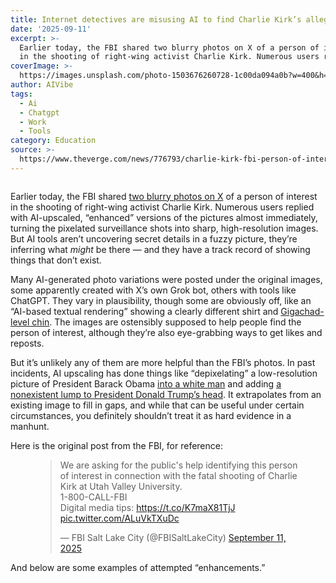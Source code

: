 ```yaml
---
title: Internet detectives are misusing AI to find Charlie Kirk’s alleged shooter
date: '2025-09-11'
excerpt: >-
  Earlier today, the FBI shared two blurry photos on X of a person of interest
  in the shooting of right-wing activist Charlie Kirk. Numerous users repli...
coverImage: >-
  https://images.unsplash.com/photo-1503676260728-1c00da094a0b?w=400&h=200&fit=crop&auto=format
author: AIVibe
tags:
  - Ai
  - Chatgpt
  - Work
  - Tools
category: Education
source: >-
  https://www.theverge.com/news/776793/charlie-kirk-fbi-person-of-interest-photos-shooter
---
```


											

						
<figure>

<img alt="" data-caption="" data-portal-copyright="" data-has-syndication-rights="1" src="https://platform.theverge.com/wp-content/uploads/sites/2/2025/09/ai-label.png?quality=90&#038;strip=all&#038;crop=0,0,100,100" />
	<figcaption>
		</figcaption>
</figure>
<p class="has-text-align-none">Earlier today, the FBI shared <a href="https://x.com/FBISaltLakeCity/status/1966169520403525760">two blurry photos on X</a> of a person of interest in the shooting of right-wing activist Charlie Kirk. Numerous users replied with AI-upscaled, &#8220;enhanced&#8221; versions of the pictures almost immediately, turning the pixelated surveillance shots into sharp, high-resolution images. But AI tools aren&#8217;t uncovering secret details in a fuzzy picture, they&#8217;re inferring what <em>might</em> be there — and they have a track record of showing things that don&#8217;t exist.</p>

<p class="has-text-align-none">Many AI-generated photo variations were posted under the original images, some apparently created with X&#8217;s own Grok bot, others with tools like ChatGPT. They vary in plausibility, though some are obviously off, like an &#8220;AI-based textual rendering&#8221; showing a clearly different shirt and <a href="https://x.com/JohnNosta/status/1966238703917084899">Gigachad-level chin</a>. The images are ostensibly supposed to help people find the person of interest, although they&#8217;re also eye-grabbing ways to get likes and reposts.</p>

<p class="has-text-align-none">But it&#8217;s unlikely any of them are more helpful than the FBI&#8217;s photos. In past incidents, AI upscaling has done things like &#8220;depixelating&#8221; a low-resolution picture of President Barack Obama <a href="https://www.theverge.com/21298762/face-depixelizer-ai-machine-learning-tool-pulse-stylegan-obama-bias">into a white man</a> and adding <a href="https://gizmodo.com/ai-zoom-enhance-does-not-work-2000651736">a nonexistent lump to President Donald Trump’s head</a>. It extrapolates from an existing image to fill in gaps, and while that can be useful under certain circumstances, you definitely shouldn&#8217;t treat it as hard evidence in a manhunt.</p>

<p class="has-text-align-none">Here is the original post from the FBI, for reference:</p>

<figure class="wp-block-embed is-type-rich is-provider-twitter wp-block-embed-twitter"><div class="wp-block-embed__wrapper">
<blockquote class="twitter-tweet" data-dnt="true"><p lang="en" dir="ltr">We are asking for the public&#039;s help identifying this person of interest in connection with the fatal shooting of Charlie Kirk at Utah Valley University. <br>1-800-CALL-FBI<br>Digital media tips: <a href="https://t.co/K7maX81TjJ">https://t.co/K7maX81TjJ</a> <a href="https://t.co/ALuVkTXuDc">pic.twitter.com/ALuVkTXuDc</a></p>&mdash; FBI Salt Lake City (@FBISaltLakeCity) <a href="https://twitter.com/FBISaltLakeCity/status/1966169520403525760?ref_src=twsrc%5Etfw">September 11, 2025</a></blockquote>
</div></figure>

<p class="has-text-align-none">And below are some examples of attempted “enhancements.”</p>
<img src="https://platform.theverge.com/wp-content/uploads/sites/2/2025/09/Screenshot-2025-09-11-at-2.09.05%E2%80%AFPM.png?quality=90&#038;strip=all&#038;crop=0.50505050505051,0,98.989898989899,100" alt="" title="" data-has-syndication-rights="1" data-caption="" data-portal-copyright="Image: &lt;a href=&quot;https://x.com/JohnNosta/status/1966238703917084899&quot;&gt;@JohnNosta&lt;/a&gt;" /><img src="https://platform.theverge.com/wp-content/uploads/sites/2/2025/09/Screenshot-2025-09-11-at-2.08.02%E2%80%AFPM.png?quality=90&#038;strip=all&#038;crop=0,0.40214477211797,100,99.195710455764" alt="" title="" data-has-syndication-rights="1" data-caption="" data-portal-copyright="Image: &lt;a href=&quot;https://x.com/kilundeezy/status/1966192509090189671&quot;&gt;@kilundeezy&lt;/a&gt;" /><img src="https://platform.theverge.com/wp-content/uploads/sites/2/2025/09/Screenshot-2025-09-11-at-2.09.42%E2%80%AFPM.png?quality=90&#038;strip=all&#038;crop=0,0.45120320855616,100,99.097593582888" alt="" title="" data-has-syndication-rights="1" data-caption="" data-portal-copyright="Image: &lt;a href=&quot;https://x.com/MoviePopcornPop/status/1966191138047668601&quot;&gt;@MoviePopcornPop&lt;/a&gt;" /><img src="https://platform.theverge.com/wp-content/uploads/sites/2/2025/09/Screenshot-2025-09-11-at-2.10.27%E2%80%AFPM.png?quality=90&#038;strip=all&#038;crop=0,0.83333333333334,100,98.333333333333" alt="" title="" data-has-syndication-rights="1" data-caption="" data-portal-copyright="Image: &lt;a href=&quot;https://x.com/RealKenWalls/status/1966224406054916544&quot;&gt;@RealKenWalls&lt;/a&gt;" />
						
									

